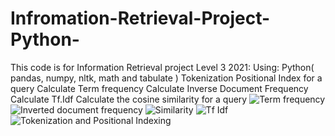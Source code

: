 # Infromation-Retrieval-Project-Python-
This code is for Information Retrieval project Level 3 2021:
Using: Python( pandas, numpy, nltk, math and tabulate )
Tokenization
Positional Index for a query
Calculate Term frequency
Calculate Inverse Document Frequency
Calculate Tf.Idf
Calculate the cosine similarity for a query
![Term frequency](https://user-images.githubusercontent.com/66516413/147102822-21edc316-b88a-4e7c-a645-b280bd803b43.png)
![Inverted document frequency](https://user-images.githubusercontent.com/66516413/147102900-42943a35-b620-47e4-a53b-c03754b541af.png)
![Similarity](https://user-images.githubusercontent.com/66516413/147102906-a277a0c9-c506-40aa-8178-47454969c647.png)
![Tf Idf](https://user-images.githubusercontent.com/66516413/147102918-f658960c-359a-47c9-8e7e-8c33850b190a.png)
![Tokenization and Positional Indexing](https://user-images.githubusercontent.com/66516413/147102925-35cd5a25-6a80-45f5-a51d-00d6407ef5d0.png)
